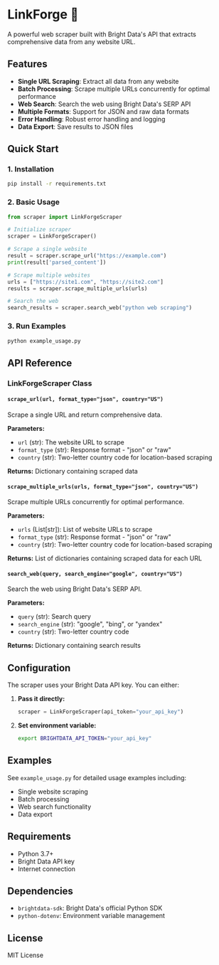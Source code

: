 # LinkForge 🔗

A powerful web scraper built with Bright Data's API that extracts comprehensive data from any website URL.

## Features

- **Single URL Scraping**: Extract all data from any website
- **Batch Processing**: Scrape multiple URLs concurrently for optimal performance
- **Web Search**: Search the web using Bright Data's SERP API
- **Multiple Formats**: Support for JSON and raw data formats
- **Error Handling**: Robust error handling and logging
- **Data Export**: Save results to JSON files

## Quick Start

### 1. Installation

```bash
pip install -r requirements.txt
```

### 2. Basic Usage

```python
from scraper import LinkForgeScraper

# Initialize scraper
scraper = LinkForgeScraper()

# Scrape a single website
result = scraper.scrape_url("https://example.com")
print(result['parsed_content'])

# Scrape multiple websites
urls = ["https://site1.com", "https://site2.com"]
results = scraper.scrape_multiple_urls(urls)

# Search the web
search_results = scraper.search_web("python web scraping")
```

### 3. Run Examples

```bash
python example_usage.py
```

## API Reference

### LinkForgeScraper Class

#### `scrape_url(url, format_type="json", country="US")`
Scrape a single URL and return comprehensive data.

**Parameters:**
- `url` (str): The website URL to scrape
- `format_type` (str): Response format - "json" or "raw"
- `country` (str): Two-letter country code for location-based scraping

**Returns:** Dictionary containing scraped data

#### `scrape_multiple_urls(urls, format_type="json", country="US")`
Scrape multiple URLs concurrently for optimal performance.

**Parameters:**
- `urls` (List[str]): List of website URLs to scrape
- `format_type` (str): Response format - "json" or "raw"
- `country` (str): Two-letter country code for location-based scraping

**Returns:** List of dictionaries containing scraped data for each URL

#### `search_web(query, search_engine="google", country="US")`
Search the web using Bright Data's SERP API.

**Parameters:**
- `query` (str): Search query
- `search_engine` (str): "google", "bing", or "yandex"
- `country` (str): Two-letter country code

**Returns:** Dictionary containing search results

## Configuration

The scraper uses your Bright Data API key. You can either:

1. **Pass it directly:**
   ```python
   scraper = LinkForgeScraper(api_token="your_api_key")
   ```

2. **Set environment variable:**
   ```bash
   export BRIGHTDATA_API_TOKEN="your_api_key"
   ```

## Examples

See `example_usage.py` for detailed usage examples including:
- Single website scraping
- Batch processing
- Web search functionality
- Data export

## Requirements

- Python 3.7+
- Bright Data API key
- Internet connection

## Dependencies

- `brightdata-sdk`: Bright Data's official Python SDK
- `python-dotenv`: Environment variable management

## License

MIT License